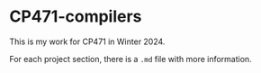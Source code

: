 # CP471-compilers

This is my work for CP471 in Winter 2024.

For each project section, there is a `.md` file with more information. 